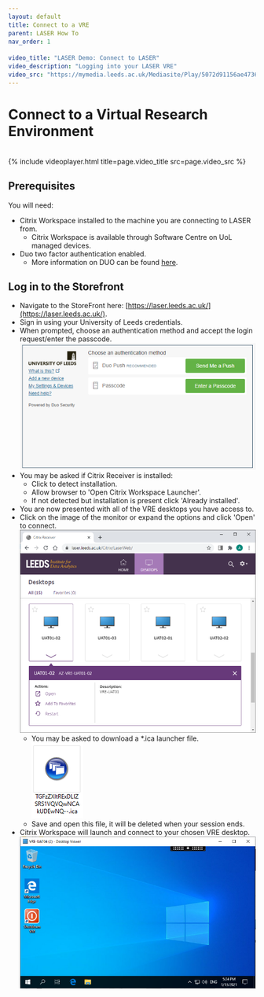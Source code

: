 ```yaml
---
layout: default
title: Connect to a VRE
parent: LASER How To
nav_order: 1

video_title: "LASER Demo: Connect to LASER"
video_description: "Logging into your LASER VRE"
video_src: "https://mymedia.leeds.ac.uk/Mediasite/Play/5072d91156ae4736bebcef7adbf4b6861d"
---
```


# Connect to a Virtual Research Environment
<br>
{% include videoplayer.html title=page.video_title src=page.video_src %}

## Prerequisites
You will need:
- Citrix Workspace installed to the machine you are connecting to LASER from.
  - Citrix Workspace is available through Software Centre on UoL managed devices.
- Duo two factor authentication enabled.
  - More information on DUO can be found [here](https://it.leeds.ac.uk/it?id=kb_article&sysparm_article=KB0014537).

## Log in to the Storefront
- Navigate to the StoreFront here: [https://laser.leeds.ac.uk/](https://laser.leeds.ac.uk/).
- Sign in using your University of Leeds credentials.
- When prompted, choose an authentication method and accept the login request/enter the passcode.  
![duo_auth_prompt.png](../../images/laser_login/duo_auth_prompt.png)
- You may be asked if Citrix Receiver is installed:
  - Click to detect installation.
  - Allow browser to 'Open Citrix Workspace Launcher'.
  - If not detected but installation is present click 'Already installed'.
- You are now presented with all of the VRE desktops you have access to.
- Click on the image of the monitor or expand the options and click 'Open' to connect.  
![citrix_store_front.png](../../images/laser_login/citrix_store_front.png)
  - You may be asked to download a *.ica launcher file.  
  ![citrix_launch_file.png](../../images/laser_login/citrix_launch_file.png)
  - Save and open this file, it will be deleted when your session ends.
- Citrix Workspace will launch and connect to your chosen VRE desktop.  
![vre_desktop.png](../../images/laser_login/vre_desktop.png)
